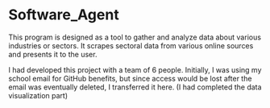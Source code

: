 # Software_Agent
This program is designed as a tool to gather and analyze data about various industries or sectors. It scrapes sectoral data from various online sources and presents it to the user.

I had developed this project with a team of 6 people. Initially, I was using my school email for GitHub benefits, but since access would be lost after the email was eventually deleted, I transferred it here. (I had completed the data visualization part)
